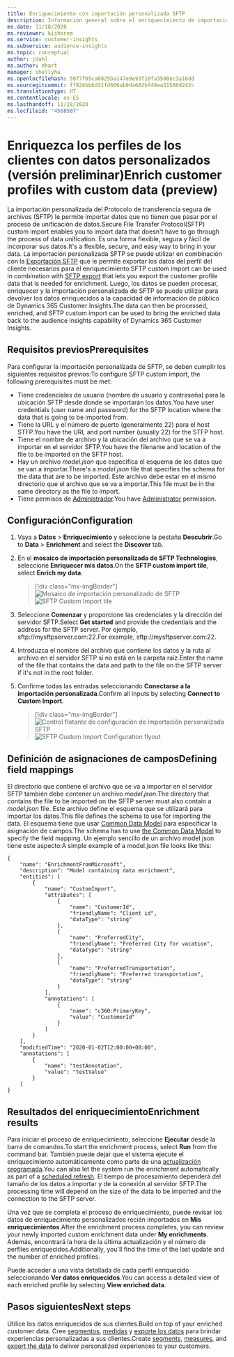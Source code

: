 ```yaml
---
title: Enriquecimiento con importación personalizada SFTP
description: Información general sobre el enriquecimiento de importación personalizada SFTP.
ms.date: 11/18/2020
ms.reviewer: kishorem
ms.service: customer-insights
ms.subservice: audience-insights
ms.topic: conceptual
author: jdahl
ms.author: mhart
manager: shellyha
ms.openlocfilehash: 59f7f05ca0825ba147e9e93f10fa3508ec3a16dd
ms.sourcegitcommit: ff824bbbd31fd666ab0da682bf48ea31580d242c
ms.translationtype: HT
ms.contentlocale: es-ES
ms.lasthandoff: 11/18/2020
ms.locfileid: "4568507"
---
```

# <a name="enrich-customer-profiles-with-custom-data-preview"></a><span data-ttu-id="c5200-103">Enriquezca los perfiles de los clientes con datos personalizados (versión preliminar)</span><span class="sxs-lookup"><span data-stu-id="c5200-103">Enrich customer profiles with custom data (preview)</span></span>

<span data-ttu-id="c5200-104">La importación personalizada del Protocolo de transferencia segura de archivos (SFTP) le permite importar datos que no tienen que pasar por el proceso de unificación de datos.</span><span class="sxs-lookup"><span data-stu-id="c5200-104">Secure File Transfer Protocol(SFTP) custom import enables you to import data that doesn't have to go through the process of data unification.</span></span> <span data-ttu-id="c5200-105">Es una forma flexible, segura y fácil de incorporar sus datos.</span><span class="sxs-lookup"><span data-stu-id="c5200-105">It's a flexible, secure, and easy way to bring in your data.</span></span> <span data-ttu-id="c5200-106">La importación personalizada SFTP se puede utilizar en combinación con la [Exportación SFTP](export-sftp.md) que le permite exportar los datos del perfil del cliente necesarios para el enriquecimiento.</span><span class="sxs-lookup"><span data-stu-id="c5200-106">SFTP custom import can be used in combination with [SFTP export](export-sftp.md) that lets you export the customer profile data that is needed for enrichment.</span></span> <span data-ttu-id="c5200-107">Luego, los datos se pueden procesar, enriquecer y la importación personalizada de SFTP se puede utilizar para devolver los datos enriquecidos a la capacidad de información de público de Dynamics 365 Customer Insights.</span><span class="sxs-lookup"><span data-stu-id="c5200-107">The data can then be processed, enriched, and SFTP custom import can be used to bring the enriched data back to the audience insights capability of Dynamics 365 Customer Insights.</span></span>

## <a name="prerequisites"></a><span data-ttu-id="c5200-108">Requisitos previos</span><span class="sxs-lookup"><span data-stu-id="c5200-108">Prerequisites</span></span>

<span data-ttu-id="c5200-109">Para configurar la importación personalizada de SFTP, se deben cumplir los siguientes requisitos previos:</span><span class="sxs-lookup"><span data-stu-id="c5200-109">To configure SFTP custom import, the following prerequisites must be met:</span></span>

- <span data-ttu-id="c5200-110">Tiene credenciales de usuario (nombre de usuario y contraseña) para la ubicación SFTP desde donde se importarán los datos.</span><span class="sxs-lookup"><span data-stu-id="c5200-110">You have user credentials (user name and password) for the SFTP location where the data that is going to be imported from.</span></span>
- <span data-ttu-id="c5200-111">Tiene la URL y el número de puerto (generalmente 22) para el host STFP.</span><span class="sxs-lookup"><span data-stu-id="c5200-111">You have the URL and port number (usually 22) for the STFP host.</span></span>
- <span data-ttu-id="c5200-112">Tiene el nombre de archivo y la ubicación del archivo que se va a importar en el servidor SFTP.</span><span class="sxs-lookup"><span data-stu-id="c5200-112">You have the filename and location of the file to be imported on the SFTP host.</span></span>
- <span data-ttu-id="c5200-113">Hay un archivo *model.json* que especifica el esquema de los datos que se van a importar.</span><span class="sxs-lookup"><span data-stu-id="c5200-113">There's a *model.json* file that specifies the schema for the data that are to be imported.</span></span> <span data-ttu-id="c5200-114">Este archivo debe estar en el mismo directorio que el archivo que se va a importar.</span><span class="sxs-lookup"><span data-stu-id="c5200-114">This file must be in the same directory as the file to import.</span></span>
- <span data-ttu-id="c5200-115">Tiene permisos de [Administrador](permissions.md#administrator).</span><span class="sxs-lookup"><span data-stu-id="c5200-115">You have [Administrator](permissions.md#administrator) permission.</span></span>

## <a name="configuration"></a><span data-ttu-id="c5200-116">Configuración</span><span class="sxs-lookup"><span data-stu-id="c5200-116">Configuration</span></span>

1. <span data-ttu-id="c5200-117">Vaya a **Datos** > **Enriquecimiento** y seleccione la pestaña **Descubrir**.</span><span class="sxs-lookup"><span data-stu-id="c5200-117">Go to **Data** > **Enrichment** and select the **Discover** tab.</span></span>

1. <span data-ttu-id="c5200-118">En el **mosaico de importación personalizada de SFTP Technologies**, seleccione **Enriquecer mis datos**.</span><span class="sxs-lookup"><span data-stu-id="c5200-118">On the **SFTP custom import tile**, select **Enrich my data**.</span></span>

   > [!div class="mx-imgBorder"]
   > <span data-ttu-id="c5200-119">![Mosaico de importación personalizado de SFTP](media/SFTP_Custom_Import_tile.png "Mosaico de importación personalizado de SFTP")</span><span class="sxs-lookup"><span data-stu-id="c5200-119">![SFTP Custom Import tile](media/SFTP_Custom_Import_tile.png "SFTP Custom Import tile")</span></span>

1. <span data-ttu-id="c5200-120">Seleccione **Comenzar** y proporcione las credenciales y la dirección del servidor SFTP.</span><span class="sxs-lookup"><span data-stu-id="c5200-120">Select **Get started** and provide the credentials and the address for the SFTP server.</span></span> <span data-ttu-id="c5200-121">Por ejemplo, sftp://mysftpserver.com:22.</span><span class="sxs-lookup"><span data-stu-id="c5200-121">For example, sftp://mysftpserver.com:22.</span></span>

1. <span data-ttu-id="c5200-122">Introduzca el nombre del archivo que contiene los datos y la ruta al archivo en el servidor SFTP si no está en la carpeta raíz.</span><span class="sxs-lookup"><span data-stu-id="c5200-122">Enter the name of the file that contains the data and path to the file on the SFTP server if it's not in the root folder.</span></span>

1. <span data-ttu-id="c5200-123">Confirme todas las entradas seleccionando **Conectarse a la importación personalizada**.</span><span class="sxs-lookup"><span data-stu-id="c5200-123">Confirm all inputs by selecting **Connect to Custom Import**.</span></span>

   > [!div class="mx-imgBorder"]
   > <span data-ttu-id="c5200-124">![Control flotante de configuración de importación personalizada SFTP](media/SFTP_Custom_Import_Configuration_flyout.png "Control flotante de configuración de importación personalizada SFTP")</span><span class="sxs-lookup"><span data-stu-id="c5200-124">![SFTP Custom Import Configuration flyout](media/SFTP_Custom_Import_Configuration_flyout.png "SFTP Custom Import Configuration flyout")</span></span>

## <a name="defining-field-mappings"></a><span data-ttu-id="c5200-125">Definición de asignaciones de campos</span><span class="sxs-lookup"><span data-stu-id="c5200-125">Defining field mappings</span></span> 

<span data-ttu-id="c5200-126">El directorio que contiene el archivo que se va a importar en el servidor SFTP también debe contener un archivo *model.json*.</span><span class="sxs-lookup"><span data-stu-id="c5200-126">The directory that contains the file to be imported on the SFTP server must also contain a *model.json* file.</span></span> <span data-ttu-id="c5200-127">Este archivo define el esquema que se utilizará para importar los datos.</span><span class="sxs-lookup"><span data-stu-id="c5200-127">This file defines the schema to use for importing the data.</span></span> <span data-ttu-id="c5200-128">El esquema tiene que usar [Common Data Model](https://docs.microsoft.com/common-data-model/) para especificar la asignación de campos.</span><span class="sxs-lookup"><span data-stu-id="c5200-128">The schema has to use [the Common Data Model](https://docs.microsoft.com/common-data-model/) to specify the field mapping.</span></span> <span data-ttu-id="c5200-129">Un ejemplo sencillo de un archivo model.json tiene este aspecto:</span><span class="sxs-lookup"><span data-stu-id="c5200-129">A simple example of a model.json file looks like this:</span></span>

```
{
    "name": "EnrichmentFromMicrosoft",
    "description": "Model containing data enrichment",
    "entities": [
        {
            "name": "CustomImport",
            "attributes": [
                {
                    "name": "CustomerId",
                    "friendlyName": "Client id",
                    "dataType": "string"
                },
                {
                    "name": "PreferredCity",
                    "friendlyName": "Preferred City for vacation",
                    "dataType": "string"
                },
                {
                    "name": "PreferredTransportation",
                    "friendlyName": "Preferred transportation",
                    "dataType": "string"
                }
            ],
            "annotations": [
                {
                    "name": "c360:PrimaryKey",
                    "value": "CustomerId"
                }
            ]
        }
    ],
    "modifiedTime": "2020-01-02T12:00:00+08:00",
    "annotations": [
        {
            "name": "testAnnotation",
            "value": "testValue"
        }
    ]
}
```

## <a name="enrichment-results"></a><span data-ttu-id="c5200-130">Resultados del enriquecimiento</span><span class="sxs-lookup"><span data-stu-id="c5200-130">Enrichment results</span></span>

<span data-ttu-id="c5200-131">Para iniciar el proceso de enriquecimiento, seleccione **Ejecutar** desde la barra de comandos.</span><span class="sxs-lookup"><span data-stu-id="c5200-131">To start the enrichment process, select **Run** from the command bar.</span></span> <span data-ttu-id="c5200-132">También puede dejar que el sistema ejecute el enriquecimiento automáticamente como parte de una [actualización programada](system.md#schedule-tab).</span><span class="sxs-lookup"><span data-stu-id="c5200-132">You can also let the system run the enrichment automatically as part of a [scheduled refresh](system.md#schedule-tab).</span></span> <span data-ttu-id="c5200-133">El tiempo de procesamiento dependerá del tamaño de los datos a importar y de la conexión al servidor SFTP.</span><span class="sxs-lookup"><span data-stu-id="c5200-133">The processing time will depend on the size of the data to be imported and the connection to the SFTP server.</span></span>

<span data-ttu-id="c5200-134">Una vez que se completa el proceso de enriquecimiento, puede revisar los datos de enriquecimiento personalizados recién importados en **Mis enriquecimientos**.</span><span class="sxs-lookup"><span data-stu-id="c5200-134">After the enrichment process completes, you can review your newly imported custom enrichment data under **My enrichments**.</span></span> <span data-ttu-id="c5200-135">Además, encontrará la hora de la última actualización y el número de perfiles enriquecidos.</span><span class="sxs-lookup"><span data-stu-id="c5200-135">Additionally, you'll find the time of the last update and the number of enriched profiles.</span></span>

<span data-ttu-id="c5200-136">Puede acceder a una vista detallada de cada perfil enriquecido seleccionando **Ver datos enriquecidos**.</span><span class="sxs-lookup"><span data-stu-id="c5200-136">You can access a detailed view of each enriched profile by selecting **View enriched data**.</span></span>

## <a name="next-steps"></a><span data-ttu-id="c5200-137">Pasos siguientes</span><span class="sxs-lookup"><span data-stu-id="c5200-137">Next steps</span></span>

<span data-ttu-id="c5200-138">Utilice los datos enriquecidos de sus clientes.</span><span class="sxs-lookup"><span data-stu-id="c5200-138">Build on top of your enriched customer data.</span></span> <span data-ttu-id="c5200-139">Cree [segmentos](segments.md), [medidas](measures.md) y [exporte los datos](export-destinations.md) para brindar experiencias personalizadas a sus clientes.</span><span class="sxs-lookup"><span data-stu-id="c5200-139">Create [segments](segments.md), [measures](measures.md), and [export the data](export-destinations.md) to deliver personalized experiences to your customers.</span></span>


